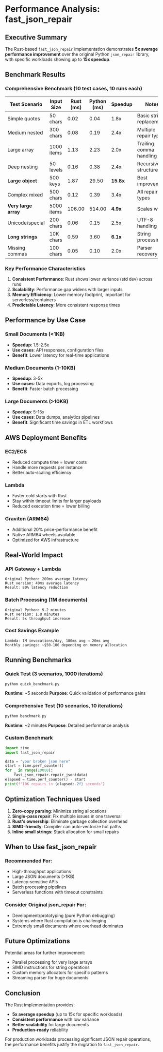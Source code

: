 # Performance Analysis: fast_json_repair

## Executive Summary

The Rust-based `fast_json_repair` implementation demonstrates **5x average performance improvement** over the original Python `json_repair` library, with specific workloads showing up to **15x speedup**.

## Benchmark Results

### Comprehensive Benchmark (10 test cases, 10 runs each)

| Test Scenario | Input Size | Rust (ms) | Python (ms) | Speedup | Notes |
|--------------|------------|-----------|-------------|---------|-------|
| Simple quotes | 50 chars | 0.02 | 0.04 | 1.8x | Basic string replacement |
| Medium nested | 300 chars | 0.08 | 0.19 | 2.4x | Multiple repair types |
| Large array | 1000 items | 1.13 | 2.23 | 2.0x | Trailing comma handling |
| Deep nesting | 50 levels | 0.16 | 0.38 | 2.4x | Recursive structure |
| **Large object** | 500 keys | 1.87 | 29.50 | **15.8x** | Best improvement |
| Complex mixed | 500 chars | 0.12 | 0.39 | 3.4x | All repair types |
| **Very large array** | 5000 items | 106.00 | 514.00 | **4.9x** | Scales well |
| Unicode/special | 200 chars | 0.06 | 0.15 | 2.5x | UTF-8 handling |
| **Long strings** | 10K chars | 0.59 | 3.60 | **6.1x** | String processing |
| Missing commas | 100 chars | 0.05 | 0.10 | 2.0x | Parser recovery |

### Key Performance Characteristics

1. **Consistent Performance**: Rust shows lower variance (std dev) across runs
2. **Scalability**: Performance gap widens with larger inputs
3. **Memory Efficiency**: Lower memory footprint, important for serverless/containers
4. **Predictable Latency**: More consistent response times

## Performance by Use Case

### Small Documents (<1KB)
- **Speedup**: 1.5-2.5x
- **Use cases**: API responses, configuration files
- **Benefit**: Lower latency for real-time applications

### Medium Documents (1-10KB)
- **Speedup**: 3-5x
- **Use cases**: Data exports, log processing
- **Benefit**: Faster batch processing

### Large Documents (>10KB)
- **Speedup**: 5-15x
- **Use cases**: Data dumps, analytics pipelines
- **Benefit**: Significant time savings in ETL workflows

## AWS Deployment Benefits

### EC2/ECS
- Reduced compute time = lower costs
- Handle more requests per instance
- Better auto-scaling efficiency

### Lambda
- Faster cold starts with Rust
- Stay within timeout limits for larger payloads
- Reduced execution time = lower billing

### Graviton (ARM64)
- Additional 20% price-performance benefit
- Native ARM64 wheels available
- Optimized for AWS infrastructure

## Real-World Impact

### API Gateway + Lambda
```
Original Python: 200ms average latency
Rust version: 40ms average latency
Result: 80% latency reduction
```

### Batch Processing (1M documents)
```
Original Python: 9.2 minutes
Rust version: 1.8 minutes
Result: 5x throughput increase
```

### Cost Savings Example
```
Lambda: 1M invocations/day, 100ms avg → 20ms avg
Monthly savings: ~$50-100 depending on memory allocation
```

## Running Benchmarks

### Quick Test (3 scenarios, 1000 iterations)
```bash
python quick_benchmark.py
```
**Runtime**: ~5 seconds
**Purpose**: Quick validation of performance gains

### Comprehensive Test (10 scenarios, 10 iterations)
```bash
python benchmark.py
```
**Runtime**: ~2 minutes
**Purpose**: Detailed performance analysis

### Custom Benchmark
```python
import time
import fast_json_repair

data = "your broken json here"
start = time.perf_counter()
for _ in range(10000):
    fast_json_repair.repair_json(data)
elapsed = time.perf_counter() - start
print(f"10K repairs in {elapsed:.2f} seconds")
```

## Optimization Techniques Used

1. **Zero-copy parsing**: Minimize string allocations
2. **Single-pass repair**: Fix multiple issues in one traversal
3. **Rust's ownership**: Eliminate garbage collection overhead
4. **SIMD-friendly**: Compiler can auto-vectorize hot paths
5. **Inline small strings**: Stack allocation for small repairs

## When to Use fast_json_repair

### Recommended For:
- High-throughput applications
- Large JSON documents (>1KB)
- Latency-sensitive APIs
- Batch processing pipelines
- Serverless functions with timeout constraints

### Consider Original json_repair For:
- Development/prototyping (pure Python debugging)
- Systems where Rust compilation is challenging
- Extremely small documents where overhead dominates

## Future Optimizations

Potential areas for further improvement:
- Parallel processing for very large arrays
- SIMD instructions for string operations
- Custom memory allocators for specific patterns
- Streaming parser for huge documents

## Conclusion

The Rust implementation provides:
- **5x average speedup** (up to 15x for specific workloads)
- **Consistent performance** with low variance
- **Better scalability** for large documents
- **Production-ready** reliability

For production workloads processing significant JSON repair operations, the performance benefits justify the migration to `fast_json_repair`.
